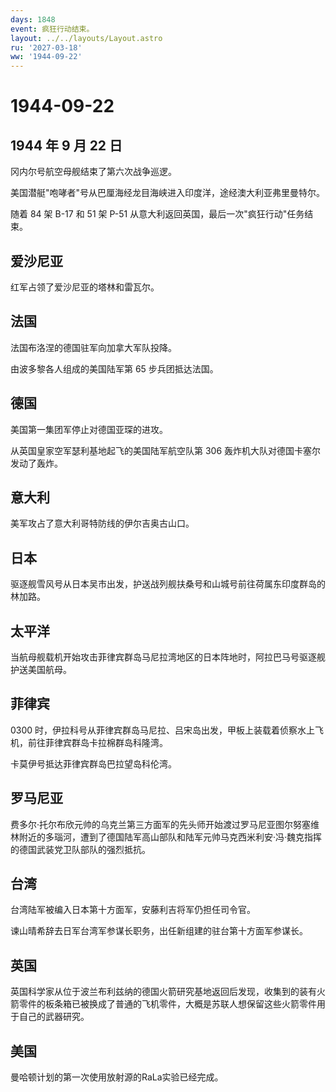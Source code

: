 ```yaml
---
days: 1848
event: 疯狂行动结束。
layout: ../../layouts/Layout.astro
ru: '2027-03-18'
ww: '1944-09-22'
---
```


# 1944-09-22

## 1944 年 9 月 22 日

冈内尔号航空母舰结束了第六次战争巡逻。

美国潜艇"咆哮者"号从巴厘海经龙目海峡进入印度洋，途经澳大利亚弗里曼特尔。

随着 84 架 B-17 和 51 架 P-51
从意大利返回英国，最后一次"疯狂行动"任务结束。

## 爱沙尼亚

红军占领了爱沙尼亚的塔林和雷瓦尔。

## 法国

法国布洛涅的德国驻军向加拿大军队投降。

由波多黎各人组成的美国陆军第 65 步兵团抵达法国。

## 德国

美国第一集团军停止对德国亚琛的进攻。

从英国皇家空军瑟利基地起飞的美国陆军航空队第 306
轰炸机大队对德国卡塞尔发动了轰炸。

## 意大利

美军攻占了意大利哥特防线的伊尔吉奥古山口。

## 日本

驱逐舰雪风号从日本吴市出发，护送战列舰扶桑号和山城号前往荷属东印度群岛的林加路。

## 太平洋

当航母舰载机开始攻击菲律宾群岛马尼拉湾地区的日本阵地时，阿拉巴马号驱逐舰护送美国航母。

## 菲律宾

0300
时，伊拉科号从菲律宾群岛马尼拉、吕宋岛出发，甲板上装载着侦察水上飞机，前往菲律宾群岛卡拉棉群岛科隆湾。

卡莫伊号抵达菲律宾群岛巴拉望岛科伦湾。

## 罗马尼亚

费多尔·托尔布欣元帅的乌克兰第三方面军的先头师开始渡过罗马尼亚图尔努塞维林附近的多瑙河，遭到了德国陆军高山部队和陆军元帅马克西米利安·冯·魏克指挥的德国武装党卫队部队的强烈抵抗。

## 台湾

台湾陆军被编入日本第十方面军，安藤利吉将军仍担任司令官。

谏山晴希辞去日军台湾军参谋长职务，出任新组建的驻台第十方面军参谋长。

## 英国

英国科学家从位于波兰布利兹纳的德国火箭研究基地返回后发现，收集到的装有火箭零件的板条箱已被换成了普通的飞机零件，大概是苏联人想保留这些火箭零件用于自己的武器研究。

## 美国

曼哈顿计划的第一次使用放射源的RaLa实验已经完成。